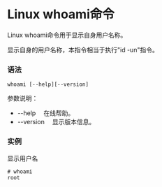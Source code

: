 # Linux whoami命令

Linux whoami命令用于显示自身用户名称。

显示自身的用户名称，本指令相当于执行"id -un"指令。

### 语法

    whoami [--help][--version]

参数说明：

- --help 　在线帮助。
- --version 　显示版本信息。

### 实例

显示用户名

    # whoami 
    root
    